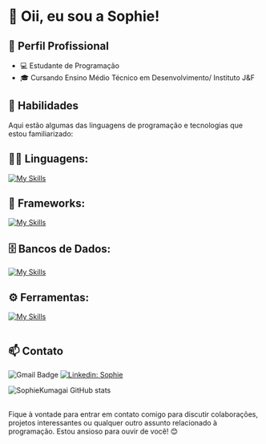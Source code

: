 # 🌻 Oii, eu sou a Sophie!

## 💼 Perfil Profissional

- 💻 Estudante de Programação
- 🎓 Cursando Ensino Médio Técnico em Desenvolvimento/ Instituto J&F

## 🚀 Habilidades

Aqui estão algumas das linguagens de programação e tecnologias que estou familiarizado:

## 👨‍💻 Linguagens: 
[![My Skills](https://skillicons.dev/icons?i=java,python,javascript,typescript,html,css,kotlin)](https://skillicons.dev)

## 🧰 Frameworks: 
[![My Skills](https://skillicons.dev/icons?i=react,vue,flask,spring,fastapi,flutter)](https://skillicons.dev)

## 🗄️ Bancos de Dados: 
[![My Skills](https://skillicons.dev/icons?i=mysql,mongo,postgres,redis,firebase)](https://skillicons.dev)
## ⚙️ Ferramentas:
[![My Skills](https://skillicons.dev/icons?i=git,github,visualstudio,docker,aws,azure,figma,notion,postman,prisma,tailwind,materialui,androidstudio)](https://skillicons.dev)<br><br>

## 📫 Contato

![Gmail Badge](https://img.shields.io/badge/-{sophie.satie20@gmail.com}-006bed?style=flat-square&logo=Gmail&logoColor=white&link=mailto:{sophie.satie20@gmail.com})
[![Linkedin: Sophie](https://img.shields.io/badge/-sophiekumagai-blue?style=flat-square&logo=Linkedin&logoColor=white&link=https://www.linkedin.com/in/sophie-kumagai/)](https://www.linkedin.com/in/sophie-kumagai/)

![SophieKumagai GitHub stats](https://github-readme-stats.vercel.app/api/top-langs/?username=sophiekumagai&theme=dark&hide_border=false&include_all_commits=true&count_private=true&layout=compact) <br><br>

Fique à vontade para entrar em contato comigo para discutir colaborações, projetos interessantes ou qualquer outro assunto relacionado à programação. Estou ansioso para ouvir de você! 😊
